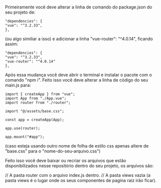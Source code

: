 
Primeiramente você deve alterar a linha de comando do package.json do seu projeto de: 

    "dependencies": {
    "vue": "^3.2.33",
    },
  
  (ou algo similiar a isso) e adicionar a linha "vue-router": "^4.0.14", ficando assim:
  
    "dependencies": {
    "vue": "^3.2.33",
    "vue-router": "^4.0.14"
    },
  
  Após essa mudança você deve abrir o terminal e instalar o pacote com o comando "npm i".
  Feito isso você deve alterar a linha de código do seu main.js para:
  
    import { createApp } from "vue";
    import App from "./App.vue";
    import router from "./router";

    import "@/assets/base.css";

    const app = createApp(App);

    app.use(router);

    app.mount("#app");


(caso esteja usando outro nome de folha de estilo css apenas altere de "base.css" para o "nome-do-seu-arquivo.css")

  Feito isso você deve baixar ou recriar os arquivos que estão disponibilizados nesse repositório dentro do seu projeto, os arquivos são:
  
 // A pasta router com o arquivo index.js dentro.
 // A pasta views vazia (a pasta views é o lugar onde os seus componentes de pagina raiz irão ficar).
